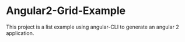 # Angular2-Grid-Example

This project is a list example using angular-CLI to generate an angular 2 application.
